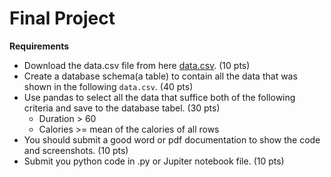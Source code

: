 # Final Project

**Requirements**

* Download the data.csv file from here [data.csv](https://kevinli-webbertech.github.io/blog/md/courses/database/data.csv). (10 pts)
* Create a database schema(a table) to contain all the data that was shown in the following `data.csv`. (40 pts)
* Use pandas to select all the data that suffice both of the following criteria and save to the database tabel. (30 pts)
   * Duration > 60
   * Calories >= mean of the calories of all rows
* You should submit a good word or pdf documentation to show the code and screenshots. (10 pts)
* Submit you python code in .py or Jupiter notebook file. (10 pts)
